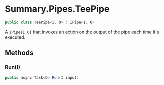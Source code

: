 # Summary.Pipes.TeePipe
```cs
public class TeePipe<I, O> : IPipe<I, O>
```

A [`IPipe{I,O}`](./IPipe{I,O}.md) that invokes an action on the output of the pipe each time it's executed.

## Methods
### Run(I)
```cs
public async Task<O> Run(I input)
```


